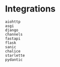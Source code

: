 # Integrations

```{toctree}
aiohttp
asgi
django
channels
fastapi
flask
sanic
chalice
starlette
pydantic
```